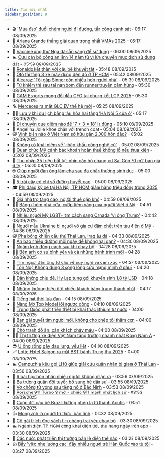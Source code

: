 ```yaml
---
title: Tim mới nhất
sidebar_position: 9
---
```


<!-- vnexpress-tin-moi-nhat:START -->
- 🎬 [&#39;Múa đao&#39; đuổi chém người đi đường, tấn công cảnh sát](https://vnexpress.net/mua-dao-duoi-chem-nguoi-di-duong-tan-cong-canh-sat-4936479.html) - 06:17 08/09/2025
- 🐎 [Ariana Grande thắng giải quan trọng nhất VMAs 2025](https://vnexpress.net/ariana-grande-thang-giai-quan-trong-nhat-vmas-2025-4936307.html) - 06:17 08/09/2025
- 🦍 [Vaccine ung thư Nga đã sẵn sàng để sử dụng](https://vnexpress.net/vaccine-ung-thu-nga-da-san-sang-de-su-dung-4936422.html) - 06:00 08/09/2025
- 🏊 [Cựu cán bộ công an lĩnh 14 năm tù vì lừa chuyển mục đích sử dụng đất](https://vnexpress.net/cuu-can-bo-cong-an-linh-14-nam-tu-vi-lua-chuyen-muc-dich-su-dung-dat-4936468.html) - 05:59 08/09/2025
- 🎊 [Ronaldo kết thân với cậu bé khuyết tật](https://vnexpress.net/ronaldo-ket-than-voi-cau-be-khuyet-tat-4936353.html) - 05:48 08/09/2025
- 🎃 [Ôtô tải tông 3 xe máy dừng đèn đỏ ở TP HCM](https://vnexpress.net/oto-tai-tong-3-xe-may-dung-den-do-o-tp-hcm-4936466.html) - 05:42 08/09/2025
- 🧰 [Alcaraz: &#39;Tôi gặp Sinner còn nhiều hơn người nhà&#39;](https://vnexpress.net/alcaraz-toi-gap-sinner-con-nhieu-hon-nguoi-nha-4936476.html) - 05:30 08/09/2025
- 🔭 [Từ khiếm thị sau tai nạn bom đến runner truyền cảm hứng](https://vnexpress.net/tu-khiem-thi-sau-tai-nan-bom-den-runner-truyen-cam-hung-4935925.html) - 05:30 08/09/2025
- 🫶 [GAM Esports mong đối đầu CFO tại chung kết LCP 2025](https://vnexpress.net/gam-esports-mong-doi-dau-cfo-tai-chung-ket-lcp-2025-4933151.html) - 05:30 08/09/2025
- 🪜 [Mercedes ra mắt GLC EV thế hệ mới](https://vnexpress.net/mercedes-ra-mat-glc-ev-the-he-moi-4936318.html) - 05:25 08/09/2025
- 👨‍🏫 [Lưu ý khi du lịch bằng tàu hỏa hai tầng &#39;Hà Nội 5 cửa ô&#39;](https://vnexpress.net/luu-y-khi-du-lich-bang-tau-hoa-hai-tang-ha-noi-5-cua-o-4936313.html) - 05:17 08/09/2025
- 🎊 [Di chuyển que diêm nào để &#39;7 + 3 = 18&#39; là đúng](https://vnexpress.net/di-chuyen-que-diem-nao-de-7-3-18-la-dung-4936351.html) - 05:10 08/09/2025
- 🎊 [Angelina Jolie khoe chân với trench coat](https://vnexpress.net/angelina-jolie-khoe-chan-voi-trench-coat-4936385.html) - 05:04 08/09/2025
- 😺 [Vịnh biển nào ở Việt Nam sở hữu gần 2.000 hòn đảo?](https://vnexpress.net/vinh-bien-nao-o-viet-nam-so-huu-gan-2-000-hon-dao-4936455.html) - 05:02 08/09/2025
- 🐘 [Không có khái niệm về &#39;nhập khẩu công nghệ cũ&#39;](https://vnexpress.net/khong-co-khai-niem-ve-nhap-khau-cong-nghe-cu-4936470.html) - 05:02 08/09/2025
- 🌁 [Quan chức Mỹ cảnh báo khoản hoàn thuế khổng lồ nếu thua kiện](https://vnexpress.net/quan-chuc-my-canh-bao-khoan-hoan-thue-khong-lo-neu-thua-kien-4936372.html) - 05:02 08/09/2025
- 🐲 [Thu nhập 35 triệu bất lực nhìn căn hộ chung cư Sài Gòn 70 m2 bán giá 6 tỷ](https://vnexpress.net/gia-chung-cu-tp-hcm-gia-nha-tp-hcm-bat-dong-san-tp-hcm-thu-nhap-35-trieu-bat-luc-nhin-can-ho-chung-cu-sai-gon-70-m2-ban-gia-6-ty-4936405.html) - 05:00 08/09/2025
- 🤓 [Giúp người đàn ông làm cha sau đa chấn thương sinh dục](https://vnexpress.net/giup-nguoi-dan-ong-lam-cha-sau-da-chan-thuong-sinh-duc-4936425.html) - 05:00 08/09/2025
- 💪 [5 trái cây có chỉ số đường huyết cao](https://vnexpress.net/5-trai-cay-co-chi-so-duong-huyet-cao-4936382.html) - 05:00 08/09/2025
- 🎓 [Phí đăng ký xe tại Hà Nội, TP HCM giảm hàng triệu đồng trong 2025](https://vnexpress.net/phi-dang-ky-xe-tai-ha-noi-tp-hcm-giam-hang-trieu-dong-trong-2025-4936390.html) - 04:59 08/09/2025
- 🫣 [Giá nhà trọ tăng cao, người thuê gặp khó](https://vnexpress.net/gia-nha-tro-tang-cao-nguoi-thue-gap-kho-4936078.html) - 04:59 08/09/2025
- 🧑‍💻 [Băng nhóm phá cửa, cướp tiệm vàng của người Việt ở Mỹ](https://vnexpress.net/bang-nhom-pha-cua-cuop-tiem-vang-cua-nguoi-viet-o-my-4936427.html) - 04:51 08/09/2025
- 🐲 [Nhiều người Mỹ LGBT+ tìm cách sang Canada &#39;vì ông Trump&#39;](https://vnexpress.net/nhieu-nguoi-my-lgbt-tim-cach-sang-canada-vi-ong-trump-4936418.html) - 04:42 08/09/2025
- 🌝 [Người mẫu Ukraine bị người vô gia cư đâm chết trên tàu điện ở Mỹ](https://vnexpress.net/nguoi-mau-ukraine-bi-nguoi-vo-gia-cu-dam-chet-tren-tau-dien-o-my-4936319.html) - 04:36 08/09/2025
- 😺 [Pha bóng khiến cầu thủ Thái Lan, Iraq ẩu đả](https://vnexpress.net/pha-bong-khien-cau-thu-thai-lan-iraq-au-da-4936432.html) - 04:33 08/09/2025
- 🐎 [Ăn bao nhiêu đường mỗi ngày để không hại gan?](https://vnexpress.net/an-bao-nhieu-duong-moi-ngay-de-khong-hai-gan-4936409.html) - 04:30 08/09/2025
- 🎡 [Ngâm lạnh đúng cách sau khi chạy bộ](https://vnexpress.net/ngam-lanh-dung-cach-sau-khi-chay-bo-4936450.html) - 04:28 08/09/2025
- 👨‍🏫 [Bên anh có sự bình yên và cả những hành trình mới](https://vnexpress.net/ben-anh-co-su-binh-yen-va-ca-nhung-hanh-trinh-moi-4935855.html) - 04:28 08/09/2025
- 🦆 [Tìm người đàn ông tự chủ về suy nghĩ và cảm xúc](https://vnexpress.net/tim-nguoi-dan-ong-tu-chu-ve-suy-nghi-va-cam-xuc-4935862.html) - 04:27 08/09/2025
- 🚦 [Tôn Ngộ Không dùng 3 cọng lông cứu mạng mình ở đâu?](https://vnexpress.net/crossword-giai-o-chu-o-chu-ton-ngo-khong-dung-3-cong-long-cuu-mang-minh-o-dau-4935431.html) - 04:20 08/09/2025
- 💫 [Dân không chịu đẻ, Hy Lạp tung gói khuyến sinh 1,8 tỷ USD](https://vnexpress.net/dan-khong-chiu-de-hy-lap-tung-goi-khuyen-sinh-1-8-ty-usd-4936304.html) - 04:18 08/09/2025
- 🎉 [Những thương hiệu ôtô nhiều khách hàng trung thành nhất](https://vnexpress.net/nhung-thuong-hieu-oto-nhieu-khach-hang-trung-thanh-nhat-4936284.html) - 04:17 08/09/2025
- 🌋 [Tiếng hát thời lửa đạn](https://vnexpress.net/tieng-hat-thoi-lua-dan-4926374.html) - 04:15 08/09/2025
- 🤖 [Nàng Mơ Top Model lội ngược dòng](https://vnexpress.net/nang-mo-top-model-loi-nguoc-dong-4936338.html) - 04:10 08/09/2025
- 🦏 [Trung Quốc phát triển thiết bị khai thác lithium từ nước](https://vnexpress.net/trung-quoc-phat-trien-thiet-bi-khai-thac-lithium-tu-nuoc-4935829.html) - 04:00 08/09/2025
- 🦩 [Bạn gái quyết tìm người mới, không cho phép tôi thăm con](https://vnexpress.net/con-rieng-ban-gai-quyet-tim-nguoi-moi-khong-cho-phep-toi-tham-con-4936324.html) - 04:00 08/09/2025
- 👺 [Chó tranh đồ ăn, cắn khách chảy máu](https://vnexpress.net/cho-tranh-do-an-can-khach-chay-mau-4936406.html) - 04:00 08/09/2025
- 🧑‍🏫 [Thị trường xe điện Việt Nam tăng trưởng nhanh nhất Đông Nam Á](https://vnexpress.net/thi-truong-xe-dien-viet-nam-tang-truong-nhanh-nhat-dong-nam-a-4936367.html) - 04:00 08/09/2025
- 😎 [U ống sống gây đau lưng, yếu liệt](https://vnexpress.net/u-ong-song-gay-dau-lung-yeu-liet-4936328.html) - 04:00 08/09/2025
- 🪄 [Lotte Hotel Saigon ra mắt BST bánh Trung thu 2025](https://vnexpress.net/lotte-hotel-saigon-ra-mat-bst-banh-trung-thu-2025-4897277.html) - 04:00 08/09/2025
- 🏊 [Campuchia kêu gọi LHQ giúp giải cứu quân nhân bị giam ở Thái Lan](https://vnexpress.net/campuchia-keu-goi-lhq-giup-giai-cuu-quan-nhan-bi-giam-o-thai-lan-4936352.html) - 03:56 08/09/2025
- 💃 [6 bài học hôn nhân nhiều người không nhận ra](https://vnexpress.net/6-bai-hoc-hon-nhan-nhieu-nguoi-khong-nhan-ra-4936135.html) - 03:56 08/09/2025
- 🦆 [Ba trường quân đội tuyển bổ sung hệ dân sự](https://vnexpress.net/ba-truong-quan-doi-tuyen-bo-sung-he-dan-su-4936334.html) - 03:55 08/09/2025
- 🎊 [Vợ chồng tử vong sau tiếng nổ ở Bắc Ninh](https://vnexpress.net/vo-chong-tu-vong-sau-tieng-no-o-bac-ninh-4936407.html) - 03:53 08/09/2025
- 👺 [Porsche 911 Turbo S mới - chiếc 911 mạnh nhất lịch sử](https://vnexpress.net/porsche-911-turbo-s-moi-chiec-911-manh-nhat-lich-su-4936245.html) - 03:53 08/09/2025
- 🎡 [Cuộc đời cậu bé Brazil hưởng phép lạ từ thánh Acutis](https://vnexpress.net/cuoc-doi-cau-be-brazil-huong-phep-la-tu-thanh-acutis-4875816.html) - 03:51 08/09/2025
- 👍 [Mong anh là người tri thức, bản lĩnh](https://vnexpress.net/mong-anh-la-nguoi-tri-thuc-ban-linh-4935860.html) - 03:32 08/09/2025
- 🐎 [Cô gái thích đọc sách tìm chàng trai yêu chạy bộ](https://vnexpress.net/co-gai-thich-doc-sach-tim-chang-trai-yeu-chay-bo-4935856.html) - 03:30 08/09/2025
- 🏊 [Ngành điện TP HCM công khai điện tiêu thụ hàng ngày trên app](https://vnexpress.net/nganh-dien-tp-hcm-cong-khai-dien-tieu-thu-hang-ngay-tren-app-4936347.html) - 03:30 08/09/2025
- 🦩 [Các nước phát triển thị trường bán lẻ điện thế nào](https://vnexpress.net/cac-nuoc-phat-trien-thi-truong-ban-le-dien-the-nao-4935737.html) - 03:28 08/09/2025
- 👍 [Bẫy &#39;việc nhẹ lương cao&#39; đẩy nhiều người trẻ Hàn Quốc vào tù tội](https://vnexpress.net/bay-viec-nhe-luong-cao-day-nguoi-tre-han-quoc-vao-tu-toi-4936369.html) - 03:27 08/09/2025<!-- vnexpress-tin-moi-nhat:END -->
